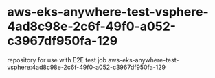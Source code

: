 # aws-eks-anywhere-test-vsphere-4ad8c98e-2c6f-49f0-a052-c3967df950fa-129
repository for use with E2E test job aws-eks-anywhere-test-vsphere:4ad8c98e-2c6f-49f0-a052-c3967df950fa-129
